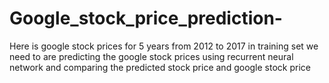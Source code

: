 # Google_stock_price_prediction-
Here is google stock prices for 5 years from 2012 to 2017 in training set we need to are predicting the google stock prices using recurrent neural network and comparing the predicted stock price and google stock price
